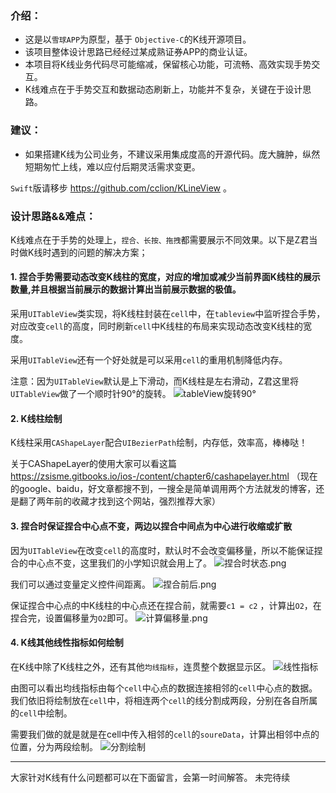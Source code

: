 ### 介绍：
- 这是以`雪球APP`为原型，基于 `Objective-C`的K线开源项目。
- 该项目整体设计思路已经经过某成熟证券APP的商业认证。
- 本项目将K线业务代码尽可能缩减，保留核心功能，可流畅、高效实现手势交互。
- K线难点在于手势交互和数据动态刷新上，功能并不复杂，关键在于设计思路。


### 建议：

- 如果搭建K线为公司业务，不建议采用集成度高的开源代码。庞大臃肿，纵然短期匆忙上线，难以应付后期灵活需求变更。


`Swift`版请移步 https://github.com/cclion/KLineView 。

### 设计思路&&难点：
 K线难点在于手势的处理上，`捏合、长按、拖拽`都需要展示不同效果。以下是Z君当时做K线时遇到的问题的解决方案；
 
####  1.  捏合手势需要动态改变K线柱的宽度，对应的增加或减少当前界面K线柱的展示数量,并且根据当前展示的数据计算出当前展示数据的极值。

采用`UITableView`类实现，将K线柱封装在`cell`中，在`tableview`中监听捏合手势，对应改变`cell`的高度，同时刷新`cell`中K线柱的布局来实现动态改变K线柱的宽度。

采用`UITableView`还有一个好处就是可以采用`cell`的重用机制降低内存。

注意：因为`UITableView`默认是上下滑动，而K线柱是左右滑动，Z君这里将`UITableView`做了一个顺时针90°的旋转。 
![tableView旋转90°](https://upload-images.jianshu.io/upload_images/3425250-2b92b7cce0268ee2.png?imageMogr2/auto-orient/strip%7CimageView2/2/w/1240)

####  2.  K线柱绘制
K线柱采用`CAShapeLayer`配合`UIBezierPath`绘制，内存低，效率高，棒棒哒！

关于CAShapeLayer的使用大家可以看这篇    https://zsisme.gitbooks.io/ios-/content/chapter6/cashapelayer.html
（现在的google、baidu，好文章都搜不到，一搜全是简单调用两个方法就发的博客，还是翻了两年前的收藏才找到这个网站，强烈推荐大家）

####  3.  捏合时保证捏合中心点不变，两边以捏合中间点为中心进行收缩或扩散

因为`UITableView`在改变`cell`的高度时，默认时不会改变偏移量，所以不能保证捏合的中心点不变，这里我们的小学知识就会用上了。
![捏合时状态.png](https://upload-images.jianshu.io/upload_images/3425250-dc74b97e9cc67fc5.png?imageMogr2/auto-orient/strip%7CimageView2/2/w/1240)

我们可以通过变量定义控件间距离。
![捏合前后.png](https://upload-images.jianshu.io/upload_images/3425250-eef1802efdddcc61.png?imageMogr2/auto-orient/strip%7CimageView2/2/w/1240)
 
保证捏合中心点的中K线柱的中心点还在捏合前，就需要`c1 = c2` ，计算出`O2`，在捏合完，设置偏移量为`O2`即可。
![计算偏移量.png](https://upload-images.jianshu.io/upload_images/3425250-1e56905ede398f14.png?imageMogr2/auto-orient/strip%7CimageView2/2/w/1240)

####  4.  K线其他线性指标如何绘制

在K线中除了K线柱之外，还有其他`均线指标`，连贯整个数据显示区。
![线性指标](https://upload-images.jianshu.io/upload_images/3425250-fd6d12d2c69a2dbe.png?imageMogr2/auto-orient/strip%7CimageView2/2/w/1240)

由图可以看出均线指标由每个`cell`中心点的数据连接相邻的`cell`中心点的数据。我们依旧将绘制放在`cell`中，将相连两个`cell`的线分割成两段，分别在各自所属的`cell`中绘制。

需要我们做的就是就是在cell中传入相邻的`cell`的`soureData`，计算出相邻中点的位置，分为两段绘制。
![分割绘制](https://upload-images.jianshu.io/upload_images/3425250-ae67ab2f0435be14.png?imageMogr2/auto-orient/strip%7CimageView2/2/w/1240)

---
大家针对K线有什么问题都可以在下面留言，会第一时间解答。
未完待续
